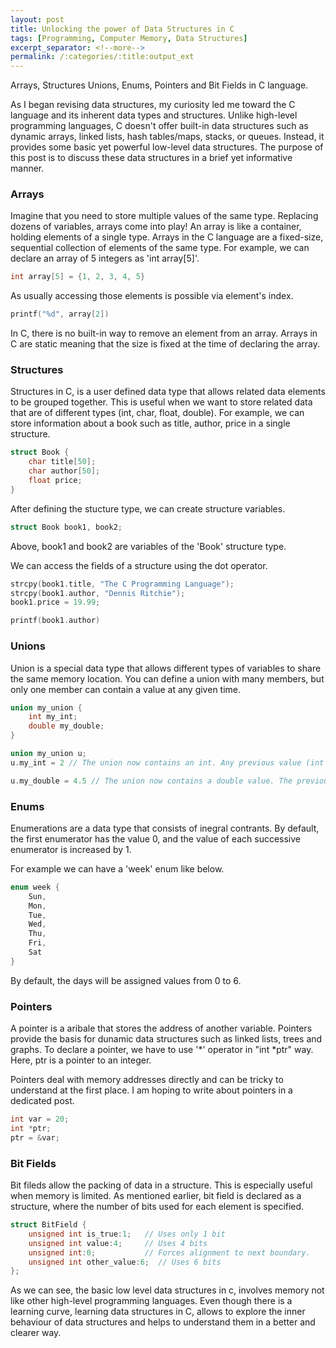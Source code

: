 ```yaml
---
layout: post
title: Unlocking the power of Data Structures in C
tags: [Programming, Computer Memory, Data Structures]
excerpt_separator: <!--more-->
permalink: /:categories/:title:output_ext
---
```


Arrays, Structures Unions, Enums, Pointers and Bit Fields in C language.

<!--more-->

As I began revising data structures, my curiosity led me toward the C language and its inherent data types and structures. Unlike high-level programming languages, C doesn't offer built-in data structures such as dynamic arrays, linked lists, hash tables/maps, stacks, or queues. Instead, it provides some basic yet powerful low-level data structures. The purpose of this post is to discuss these data structures in a brief yet informative manner.


### Arrays
Imagine that you need to store multiple values of the same type. Replacing dozens of variables, arrays come into play!
An array is like a container, holding elements of a single type. Arrays in the C language are a fixed-size, sequential collection of elements of the same type. For example, we can declare an array of 5 integers as 'int array[5]'.

``` c
int array[5] = {1, 2, 3, 4, 5}
```

As usually accessing those elements is possible via element's index. 
``` c
printf("%d", array[2])
```

In C, there is no built-in way to remove an element from an array. Arrays in C are static meaning that the size is fixed at the time of declaring the array. 

### Structures

Structures in C, is a user defined data type that allows related data elements to be grouped together. This is useful when we want to store related data that are of different types (int, char, float, double). For example, we can store information about a book such as title, author, price in a single structure. 

``` c
struct Book {
    char title[50];
    char author[50];
    float price;
}
```

After defining the stucture type, we can create structure variables. 

``` c
struct Book book1, book2;
```
Above, book1 and book2 are variables of the 'Book' structure type. 

We can access the fields of a structure using the dot operator. 
```c
strcpy(book1.title, "The C Programming Language");
strcpy(book1.author, "Dennis Ritchie");
book1.price = 19.99;

printf(book1.author)
```

### Unions

Union is a special data type that allows different types of variables to share the same memory location. You can define a union with many members, but only one member can contain a value at any given time.

```c
union my_union {
    int my_int;
    double my_double;
}

union my_union u;
u.my_int = 2 // The union now contains an int. Any previous value (int or double) is overwritten.

u.my_double = 4.5 // The union now contains a double value. The previous int value is now overwritten.
```

### Enums
Enumerations are a data type that consists of inegral contrants. By default, the first enumerator has the value 0, and the value of each successive enumerator is increased by 1.

For example we can have a 'week' enum like below. 
```c
enum week {
    Sun,
    Mon, 
    Tue,
    Wed,
    Thu,
    Fri,
    Sat
}
```
By default, the days will be assigned values from 0 to 6.

### Pointers

A pointer is a aribale that stores the address of another variable. Pointers provide the basis for dunamic data structures such as linked lists, trees and graphs. To declare a pointer, we have to use '*' operator in "int *ptr" way. Here, ptr is a pointer to an integer.

Pointers deal with memory addresses directly and can be tricky to understand at the first place. I am hoping to write about pointers in a dedicated post. 

```c
int var = 20;
int *ptr;
ptr = &var;
```

### Bit Fields

Bit fileds allow the packing of data in a structure. This is especially useful when memory is limited. As mentioned earlier, bit field is declared as a structure, where the number of bits used for each element is specified. 

```c
struct BitField {
    unsigned int is_true:1;   // Uses only 1 bit
    unsigned int value:4;     // Uses 4 bits
    unsigned int:0;           // Forces alignment to next boundary.
    unsigned int other_value:6;  // Uses 6 bits
};
```

As we can see, the basic low level data structures in c, involves memory not like other high-level programming languages. Even though there is a learning curve, learning data structures in C, allows to explore the inner behaviour of data structures and helps to understand them in a better and clearer way. 



